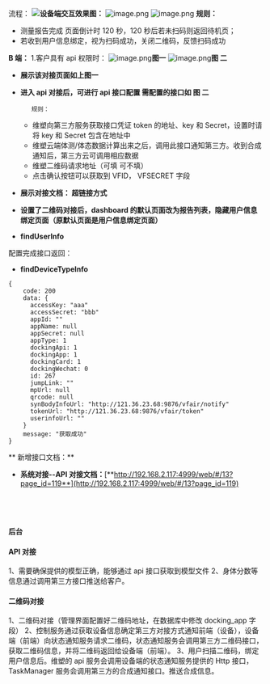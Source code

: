 流程：
![](https://cdn.nlark.com/yuque/__puml/042c72cf4cc58eb9819ea5ec459982e2.svg#lake_card_v2=eyJ0eXBlIjoicHVtbCIsImNvZGUiOiJAc3RhcnR1bWxcblxuYXV0b251bWJlclxuYWN0b3IgXCLnlKjmiLdcIiBhcyB1c2VyXG5wYXJ0aWNpcGFudCBcIuesrOS4ieaWueacjeWKoVwiICBhcyBPdGhlclNlcnZpY2VcbnBhcnRpY2lwYW50IFwi6K6-5aSH56uvXCIgIGFzIGRldmljZURcbnBhcnRpY2lwYW50IFwi5ZCO5Y-wXCIgYXMgQmFja1NlcnZpY2VcbnBhcnRpY2lwYW50IFwi57u05aGRQXBpXCIgYXMgV1NhcGlcblxuYWN0aXZhdGUgdXNlclxuICBkZXZpY2VELT5kZXZpY2VEOiDlvIDmnLpcbmFjdGl2YXRlIEJhY2tTZXJ2aWNlXG4gIEJhY2tTZXJ2aWNlLT5kZXZpY2VEOiDlkI7lj7DkuLvliqjmjqjpgIEg6L-b6KGM5bqP5YiX5Y-35bGV56S66L-Y5piv5LqM57u056CB5bGV56S655qE54q25oCBXG5kZWFjdGl2YXRlIEJhY2tTZXJ2aWNlXG5hbHRcbm5vdGUgcmlnaHQgb2YgZGV2aWNlRDog5LqM57u056CB5a-55o6lXG5hY3RpdmF0ZSBkZXZpY2VEXG5cdGRldmljZUQtPkJhY2tTZXJ2aWNlOiDnlKjmiLflvIDlp4vmtYvph4_or7fmsYLkuoznu7TnoIFcbmRlYWN0aXZhdGUgZGV2aWNlRFxuYWN0aXZhdGUgQmFja1NlcnZpY2VcbiBCYWNrU2VydmljZS0-T3RoZXJTZXJ2aWNlOiDojrflj5bkv6Hmga_lh63or4FcbmRlYWN0aXZhdGUgIEJhY2tTZXJ2aWNlXG5hY3RpdmF0ZSBPdGhlclNlcnZpY2Vcblx0IE90aGVyU2VydmljZS0-QmFja1NlcnZpY2U6IOi_lOWbnuWHreivgVxuZGVhY3RpdmF0ZSAgT3RoZXJTZXJ2aWNlXG5hY3RpdmF0ZSAgQmFja1NlcnZpY2Vcblx0QmFja1NlcnZpY2UtPk90aGVyU2VydmljZTog5pC65bimdG9rZW7or7fmsYLkuoznu7TnoIHmjqXlj6NcbmRlYWN0aXZhdGUgIEJhY2tTZXJ2aWNlXG5hY3RpdmF0ZSBPdGhlclNlcnZpY2Vcblx0T3RoZXJTZXJ2aWNlLT5CYWNrU2VydmljZTog6L-U5Zue5LqM57u056CBXG5kZWFjdGl2YXRlIE90aGVyU2VydmljZVxuYWN0aXZhdGUgIEJhY2tTZXJ2aWNlXG5cdEJhY2tTZXJ2aWNlLT5kZXZpY2VEOiDov5Tlm57kuoznu7TnoIFcbmRlYWN0aXZhdGUgQmFja1NlcnZpY2VcbmVuZFxuXHR1c2VyLT5PdGhlclNlcnZpY2U6IOaJq-eggVxuYWN0aXZhdGUgT3RoZXJTZXJ2aWNlXG5cdE90aGVyU2VydmljZS0-V1NhcGk6IOeUqOaIt-S_oeaBr-e7keWumlxuYWN0aXZhdGUgV1NhcGlcblx0V1NhcGktPk90aGVyU2VydmljZTog5L-h5oGv57uR5a6a5oiQ5YqfXG5kZWFjdGl2YXRlIE90aGVyU2VydmljZVxuXHRXU2FwaS0-QmFja1NlcnZpY2U6IOWPkei1t-WQiOaIkFxuZGVhY3RpdmF0ZSBXU2FwaVxuYWN0aXZhdGUgQmFja1NlcnZpY2Vcblx0QmFja1NlcnZpY2UtPmRldmljZUQ6IOWFs-mXreS6jOe7tOeggVxuXG5cdEJhY2tTZXJ2aWNlLT5PdGhlclNlcnZpY2U6IOaVsOaNruWQiOaIkOaIkOWKn1xuXG5kZWFjdGl2YXRlIEJhY2tTZXJ2aWNlXG5hY3RpdmF0ZSBPdGhlclNlcnZpY2Vcblx0T3RoZXJTZXJ2aWNlLT5XU2FwaTog6I635Y-W5omr5o-P5pWw5o2uXG5hY3RpdmF0ZSBXU2FwaVxuXHRPdGhlclNlcnZpY2UtPnVzZXI6IOeVjOmdouWxleekulxuXHRXU2FwaS0-T3RoZXJTZXJ2aWNlOiDov5Tlm57miavmj4_mlbDmja5cbmRlYWN0aXZhdGUgT3RoZXJTZXJ2aWNlXG5kZWFjdGl2YXRlIFdTYXBpXG5cbmRlYWN0aXZhdGUgdXNlclxuXG5AZW5kdW1sICIsInVybCI6Imh0dHBzOi8vY2RuLm5sYXJrLmNvbS95dXF1ZS9fX3B1bWwvMDQyYzcyY2Y0Y2M1OGViOTgxOWVhNWVjNDU5OTgyZTIuc3ZnIiwiaWQiOiJHVEJZUiIsIm1hcmdpbiI6eyJ0b3AiOnRydWUsImJvdHRvbSI6dHJ1ZX0sImNhcmQiOiJkaWFncmFtIn0=)**设备端交互效果图：**
![image.png](https://cdn.nlark.com/yuque/0/2021/png/21651137/1629109459661-5645bd73-fa96-4c1f-aea9-c1aa76146b26.png#clientId=ua1ed334e-95c0-4&from=paste&height=191&id=u57c271dd&margin=%5Bobject%20Object%5D&name=image.png&originHeight=381&originWidth=224&originalType=binary&ratio=1&size=39105&status=done&style=none&taskId=u6d5fa7b0-9119-4d04-9874-0660661cdb3&width=112)
![image.png](https://cdn.nlark.com/yuque/0/2021/png/21651137/1629109528508-4b865959-2765-48be-b752-51480e4caefd.png#clientId=ua1ed334e-95c0-4&from=paste&height=191&id=u0b1e5039&margin=%5Bobject%20Object%5D&name=image.png&originHeight=382&originWidth=212&originalType=binary&ratio=1&size=24373&status=done&style=none&taskId=u38cf1cf6-c6bf-4af4-b15b-712fc23abbb&width=106)​
**规则：**

- 测量报告完成 页面倒计时 120 秒，120 秒后若未扫码则返回待机页；
- 若收到用户信息绑定，视为扫码成功，关闭二维码，反馈扫码成功

**B 端：** 1.客户具有 api 权限时：
![image.png](https://cdn.nlark.com/yuque/0/2021/png/21651137/1629264970894-8480816d-4d09-4f71-8faa-e1f4e6c67c4e.png#clientId=uc64b746b-69cc-4&from=paste&height=328&id=uf98fc73b&margin=%5Bobject%20Object%5D&name=image.png&originHeight=656&originWidth=1150&originalType=binary&ratio=1&size=104180&status=done&style=none&taskId=u986681ab-896b-4ccc-a211-7d2a47434b6&width=575)**图一**
![image.png](https://cdn.nlark.com/yuque/0/2021/png/21651137/1629265010536-3b30ab6b-d746-4f42-bc8b-765e0813de1a.png#clientId=uc64b746b-69cc-4&from=paste&height=324&id=u61f8148b&margin=%5Bobject%20Object%5D&name=image.png&originHeight=648&originWidth=1151&originalType=binary&ratio=1&size=81638&status=done&style=none&taskId=u8181313d-d356-43a0-8cd5-0d01c0291f2&width=575.5)**图 二**

- **展示该对接页面如上图一**
- **进入 api 对接后，可进行 api 接口配置 需配置的接口如 图 二**

         规则：

  - 维塑向第三方服务获取接口凭证 token 的地址、key 和 Secret，设置时请将 key 和 Secret 包含在地址中
  - 维塑云端体测/体态数据计算出来之后，调用此接口通知第三方。收到合成通知后，第三方云可调用相应数据
  - 维塑二维码请求地址（可填 可不填）
  - 点击确认按钮可以获取到 VFID， VFSECRET 字段

- **展示对接文档： 超链接方式**
- **设置了二维码对接后，dashboard 的默认页面改为报告列表，隐藏用户信息绑定页面（原默认页面是用户信息绑定页面）**
- **findUserInfo**​

配置完成接口返回：

- **findDeviceTypeInfo**

```
{
    code: 200
    data: {
      accessKey: "aaa"
      accessSecret: "bbb"
      appId: ""
      appName: null
      appSecret: null
      appType: 1
      dockingApi: 1
      dockingApp: 1
      dockingCard: 1
      dockingWechat: 0
      id: 267
      jumpLink: ""
      mpUrl: null
      qrcode: null
      synBodyInfoUrl: "http://121.36.23.68:9876/vfair/notify"
      tokenUrl: "http://121.36.23.68:9876/vfair/token"
      userinfoUrl: ""
    }
    message: "获取成功"
}
```

** 新增接口文档：**

- **系统对接--API 对接文档：**[**http://192.168.2.117:4999/web/#/13?page_id=119**](http://192.168.2.117:4999/web/#/13?page_id=119)

**​**

**​**

**后台**

#### API 对接

1、需要确保提供的模型正确，能够通过 api 接口获取到模型文件
2、身体分数等信息通过调用第三方接口推送给客户。

#### 二维码对接

1、二维码对接（管理界面配置好二维码地址，在数据库中修改 docking_app 字段）
2、控制服务通过获取设备信息确定第三方对接方式通知前端（设备），设备端（前端）向状态通知服务请求二维码，状态通知服务会调用第三方二维码接口，获取二维码信息，并将二维码返回给设备端（前端）。
3、用户扫描二维码，绑定用户信息后。维塑的 api 服务会调用设备端的状态通知服务提供的 Http 接口，TaskManager 服务会调用第三方的合成通知接口。推送合成信息。
